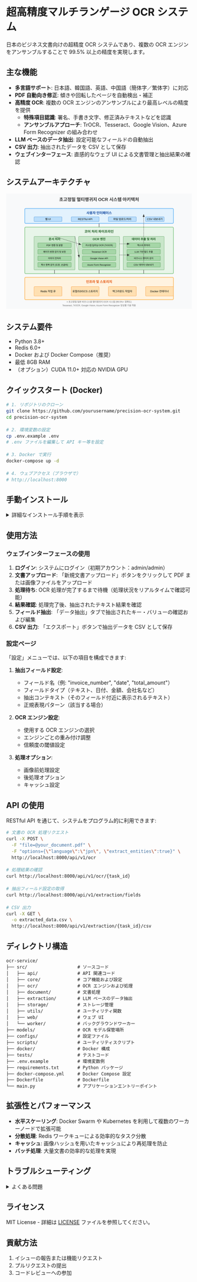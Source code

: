 

# 超高精度マルチランゲージ OCR システム

日本のビジネス文書向けの超精度 OCR システムであり、複数の OCR エンジンをアンサンブルすることで 99.5% 以上の精度を実現します。

## 主な機能

- **多言語サポート**: 日本語、韓国語、英語、中国語（簡体字／繁体字）に対応
- **PDF 自動向き修正**: 傾きや回転したページを自動検出・補正
- **高精度 OCR**: 複数の OCR エンジンのアンサンブルにより最高レベルの精度を提供
  - **特殊項目認識**: 署名、手書き文字、修正済みテキストなどを認識
  - **アンサンブルアプローチ**: TrOCR、Tesseract、Google Vision、Azure Form Recognizer の組み合わせ
- **LLM ベースのデータ抽出**: 設定可能なフィールドの自動抽出
- **CSV 出力**: 抽出されたデータを CSV として保存
- **ウェブインターフェース**: 直感的なウェブ UI による文書管理と抽出結果の確認

## システムアーキテクチャ

![システムアーキテクチャ](system_architecture.svg)

## システム要件

- Python 3.8+
- Redis 6.0+
- Docker および Docker Compose（推奨）
- 最低 8GB RAM
- （オプション）CUDA 11.0+ 対応の NVIDIA GPU

## クイックスタート (Docker)

```bash
# 1. リポジトリのクローン
git clone https://github.com/yourusername/precision-ocr-system.git
cd precision-ocr-system

# 2. 環境変数の設定
cp .env.example .env
# .env ファイルを編集して API キー等を設定

# 3. Docker で実行
docker-compose up -d

# 4. ウェブアクセス（ブラウザで）
# http://localhost:8000
```

## 手動インストール

<details>
<summary>詳細なインストール手順を表示</summary>

### 1. 事前要件

Ubuntu 20.04 LTS のインストール例:

```bash
# システムパッケージのインストール
apt-get update
apt-get install -y \
    python3 python3-pip python3-dev \
    tesseract-ocr libtesseract-dev \
    tesseract-ocr-jpn tesseract-ocr-kor tesseract-ocr-chi-sim tesseract-ocr-chi-tra \
    mecab libmecab-dev mecab-ipadic-utf8 \
    redis-server \
    build-essential

# 日本語 MeCab 辞書のインストール
git clone --depth 1 https://github.com/neologd/mecab-ipadic-neologd.git
cd mecab-ipadic-neologd
./bin/install-mecab-ipadic-neologd -n -y
cd ..
```

### 2. アプリケーションのインストール

```bash
# リポジトリのクローン
git clone https://github.com/yourusername/precision-ocr-system.git
cd precision-ocr-system

# 仮想環境の作成（オプション）
python3 -m venv venv
source venv/bin/activate

# パッケージのインストール
pip install -r requirements.txt

# 環境変数の設定
cp .env.example .env
# .env ファイルを編集して設定

# OCR モデルのダウンロード
python -m scripts.download_models
```

### 3. アプリケーションの実行

```bash
# Redis サーバーの起動（既に実行中でない場合）
redis-server &

# バックグラウンドワーカーの起動
python -m src.worker.start

# API サーバーの起動
python main.py
```

### 4. ウェブアクセス
ブラウザで `http://localhost:8000` にアクセスしてください。

</details>

## 使用方法

### ウェブインターフェースの使用

1. **ログイン**: システムにログイン（初期アカウント：admin/admin）
2. **文書アップロード**: 「新規文書アップロード」ボタンをクリックして PDF または画像ファイルをアップロード
3. **処理待ち**: OCR 処理が完了するまで待機（処理状況をリアルタイムで確認可能）
4. **結果確認**: 処理完了後、抽出されたテキスト結果を確認
5. **フィールド抽出**: 「データ抽出」タブで抽出されたキー・バリューの確認および編集
6. **CSV 出力**: 「エクスポート」ボタンで抽出データを CSV として保存

### 設定ページ

「設定」メニューでは、以下の項目を構成できます:

1. **抽出フィールド設定**:
   - フィールド名（例: "invoice_number", "date", "total_amount"）
   - フィールドタイプ（テキスト、日付、金額、会社名など）
   - 抽出コンテキスト（そのフィールド付近に表示されるテキスト）
   - 正規表現パターン（該当する場合）

2. **OCR エンジン設定**:
   - 使用する OCR エンジンの選択
   - エンジンごとの重み付け調整
   - 信頼度の閾値設定

3. **処理オプション**:
   - 画像前処理設定
   - 後処理オプション
   - キャッシュ設定

## API の使用

RESTful API を通じて、システムをプログラム的に利用できます:

```bash
# 文書の OCR 処理リクエスト
curl -X POST \
  -F "file=@your_document.pdf" \
  -F "options={\"language\":\"jpn\", \"extract_entities\":true}" \
  http://localhost:8000/api/v1/ocr

# 処理結果の確認
curl http://localhost:8000/api/v1/ocr/{task_id}

# 抽出フィールド設定の取得
curl http://localhost:8000/api/v1/extraction/fields

# CSV 出力
curl -X GET \
  -o extracted_data.csv \
  http://localhost:8000/api/v1/extraction/{task_id}/csv
```

## ディレクトリ構造

```
ocr-service/
├── src/                   # ソースコード
│   ├── api/               # API 関連コード
│   ├── core/              # コア機能および設定
│   ├── ocr/               # OCR エンジンおよび処理
│   ├── document/          # 文書処理
│   ├── extraction/        # LLM ベースのデータ抽出
│   ├── storage/           # ストレージ管理
│   ├── utils/             # ユーティリティ関数
│   ├── web/               # ウェブ UI
│   └── worker/            # バックグラウンドワーカー
├── models/                # OCR モデル保管場所
├── configs/               # 設定ファイル
├── scripts/               # ユーティリティスクリプト
├── docker/                # Docker 構成
├── tests/                 # テストコード
├── .env.example           # 環境変数例
├── requirements.txt       # Python パッケージ
├── docker-compose.yml     # Docker Compose 設定
├── Dockerfile             # Dockerfile
└── main.py                # アプリケーションエントリーポイント
```

## 拡張性とパフォーマンス

- **水平スケーリング**: Docker Swarm や Kubernetes を利用して複数のワーカーノードで拡張可能
- **分散処理**: Redis ワークキューによる効率的なタスク分散
- **キャッシュ**: 画像ハッシュを用いたキャッシュにより再処理を防止
- **バッチ処理**: 大量文書の効率的な処理を実現

## トラブルシューティング

<details>
<summary>よくある問題</summary>

### インストールの問題

- **Tesseract エラー**: `apt-get install tesseract-ocr` コマンドで再インストールを実施
- **MeCab 辞書エラー**: `mecab-ipadic-neologd` 辞書の手動インストールを確認
- **Redis 接続エラー**: Redis サーバーが起動しているか確認（`redis-cli ping` を実行）

### パフォーマンスの問題

- **メモリ不足**: `docker-compose.yml` 内のメモリ制限を増加
- **処理速度が遅い**: GPU サポートの有効化やバッチサイズの調整を検討
- **OCR 精度が低い**: 特定の文書タイプに合わせたアンサンブルの重み付け調整を実施

### 一般的なエラー

- **ファイル形式エラー**: サポートされているファイル形式（PDF, JPG, PNG）を使用
- **API キーエラー**: `.env` ファイルで Google/Azure API キーを確認
- **言語検出の失敗**: 手動で言語を指定する（`language` オプションを使用）

</details>

## ライセンス

MIT License - 詳細は [LICENSE](LICENSE) ファイルを参照してください。

## 貢献方法

1. イシューの報告または機能リクエスト
2. プルリクエストの提出
3. コードレビューへの参加
